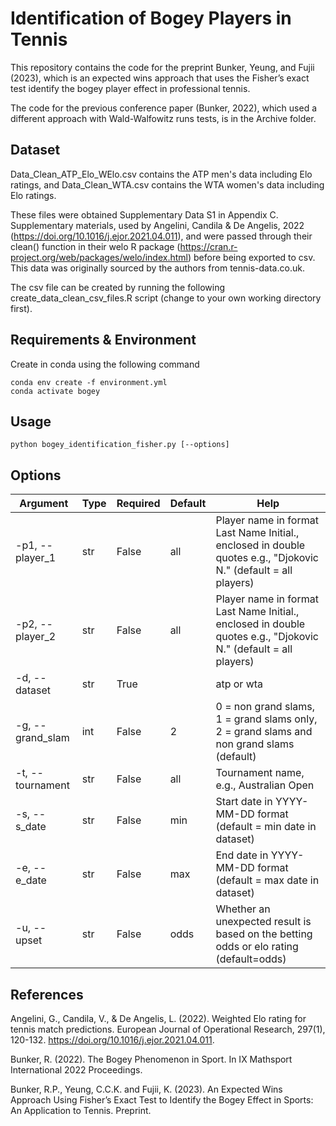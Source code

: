 # Identification of Bogey Players in Tennis

This repository contains the code for the preprint Bunker, Yeung, and Fujii (2023), which is an expected wins approach that uses the Fisher’s exact test identify the bogey player effect in professional tennis.

The code for the previous conference paper (Bunker, 2022), which used a different approach with Wald-Walfowitz runs tests, is in the Archive folder.

## Dataset
Data_Clean_ATP_Elo_WElo.csv contains the ATP men's data including Elo ratings, and Data_Clean_WTA.csv contains the WTA women's data including Elo ratings.

These files were obtained Supplementary Data S1 in Appendix C. Supplementary materials, used by Angelini, Candila & De Angelis, 2022 (https://doi.org/10.1016/j.ejor.2021.04.011), and were passed through their clean() function in their welo R package (https://cran.r-project.org/web/packages/welo/index.html) before being exported to csv. This data was originally sourced by the authors from tennis-data.co.uk.

The csv file can be created by running the following create_data_clean_csv_files.R script (change to your own working directory first).

## Requirements & Environment
Create in conda using the following command
```
conda env create -f environment.yml
conda activate bogey
```

## Usage
```
python bogey_identification_fisher.py [--options]
```

## Options
| Argument        | Type    | Required | Default | Help                                                                                                    |
|-----------------|---------|----------|---------|---------------------------------------------------------------------------------------------------------|
| -p1, --player_1 | str     | False    | all     | Player name in format Last Name Initial., enclosed in double quotes e.g., "Djokovic N." (default = all players)  |
| -p2, --player_2 | str     | False    | all     | Player name in format Last Name Initial., enclosed in double quotes e.g., "Djokovic N." (default = all players)  |
| -d, --dataset   | str     | True     |         | atp or wta                                                                                              |
| -g, --grand_slam| int     | False    | 2       | 0 = non grand slams, 1 = grand slams only, 2 = grand slams and non grand slams (default)             |
| -t, --tournament| str     | False    | all     | Tournament name, e.g., Australian Open                                                                 |
| -s, --s_date    | str     | False    | min     | Start date in YYYY-MM-DD format (default = min date in dataset)                                       |
| -e, --e_date    | str     | False    | max     | End date in YYYY-MM-DD format (default = max date in dataset)                                         |
| -u, --upset     | str     | False    | odds    | Whether an unexpected result is based on the betting odds or elo rating (default=odds)                |

## References
Angelini, G., Candila, V., & De Angelis, L. (2022). Weighted Elo rating for tennis match predictions. European Journal of Operational Research, 297(1), 120-132. https://doi.org/10.1016/j.ejor.2021.04.011.

Bunker, R. (2022). The Bogey Phenomenon in Sport. In IX Mathsport International 2022 Proceedings.

Bunker, R.P., Yeung, C.C.K. and Fujii, K. (2023). An Expected Wins Approach Using Fisher’s Exact Test to Identify the Bogey Effect in Sports: An Application to Tennis. Preprint.
